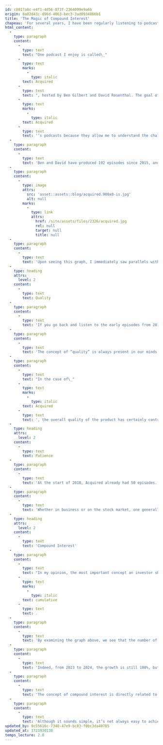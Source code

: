 ```yaml
---
id: c8017a8c-e4f1-4d56-873f-2364099e9a6b
origin: 8a02d43c-d96d-4063-bec3-3ad0934866b1
title: 'The Magic of Compound Interest'
chapeau: 'For several years, I have been regularly listening to podcasts and audiobooks while driving or working on my house. The number of available podcasts keeps increasing, offering a plethora of options when it comes time to choose.'
html_content:
  -
    type: paragraph
    content:
      -
        type: text
        text: "One podcast I enjoy is called\_"
      -
        type: text
        marks:
          -
            type: italic
        text: Acquired
      -
        type: text
        text: ", hosted by Ben Gilbert and David Rosenthal. The goal of the podcast is to explore the genesis and evolution of a well-known company. For example, the most recent episode focused on Starbucks and its founder, Howard Schultz. I greatly appreciate\_"
      -
        type: text
        marks:
          -
            type: italic
        text: Acquired
      -
        type: text
        text: '’s podcasts because they allow me to understand the challenges companies face as they grow. I also learn more about their leaders and their good and bad decisions. I then try to draw parallels with other publicly traded companies.'
  -
    type: paragraph
    content:
      -
        type: text
        text: 'Ben and David have produced 192 episodes since 2015, and each new episode gets over 700,000 listens. Last October, Ben Gilbert posted an interesting graph on his X (Twitter) account. The graph below shows the growth in the number of downloads over the 180 days following the release of a new episode:'
  -
    type: paragraph
    content:
      -
        type: image
        attrs:
          src: 'asset::assets::blog/acquired.900x0-is.jpg'
          alt: null
        marks:
          -
            type: link
            attrs:
              href: /site/assets/files/2326/acquired.jpg
              rel: null
              target: null
              title: null
  -
    type: paragraph
    content:
      -
        type: text
        text: 'Upon seeing this graph, I immediately saw parallels with the world of investing.'
  -
    type: heading
    attrs:
      level: 2
    content:
      -
        type: text
        text: Quality
  -
    type: paragraph
    content:
      -
        type: text
        text: 'If you go back and listen to the early episodes from 2015, you’ll notice that the quality of the content has drastically improved over the years. The early episodes were only 40 minutes long; today, they last between three and four hours. Initially, the hosts would study the featured company for five to ten hours; today, their research takes nearly 100 hours. Additionally, the audio quality of the editing has significantly improved.'
  -
    type: paragraph
    content:
      -
        type: text
        text: 'The concept of “quality” is always present in our minds when we evaluate a company on the stock market. It can manifest in various forms: the quality of the leaders, the quality of the products and services offered, and the quality of the business model. Ideally, to improve our chances of success, these three components should be present in the companies we hold in our portfolio.'
  -
    type: paragraph
    content:
      -
        type: text
        text: "In the case of\_"
      -
        type: text
        marks:
          -
            type: italic
        text: Acquired
      -
        type: text
        text: ', the overall quality of the product has certainly contributed to its success.'
  -
    type: heading
    attrs:
      level: 2
    content:
      -
        type: text
        text: Patience
  -
    type: paragraph
    content:
      -
        type: text
        text: 'At the start of 2018, Acquired already had 50 episodes. If we rely on the graph above, we estimate that the podcasts were getting around 10,000 listens per episode at that time. That was good, but far from being among the most popular podcasts on the web.'
  -
    type: paragraph
    content:
      -
        type: text
        text: 'Whether in business or on the stock market, one generally must be patient before achieving success. Instant successes exist, but they are not the norm. As an investor, you need to give leaders time to execute their strategy and grow their business.'
  -
    type: heading
    attrs:
      level: 2
    content:
      -
        type: text
        text: 'Compound Interest'
  -
    type: paragraph
    content:
      -
        type: text
        text: "In my opinion, the most important concept an investor should master is compound interest. Its beauty lies in the fact that growth is\_"
      -
        type: text
        marks:
          -
            type: italic
        text: cumulative
      -
        type: text
        text: .
  -
    type: paragraph
    content:
      -
        type: text
        text: 'By examining the graph above, we see that the number of listeners has almost doubled every year for the past eight years. Thus, from 2017 to 2018, the number of listeners went from around 5,000 to 10,000. From 2018 to 2019, the number went from 10,000 to 20,000. In both cases, the growth is 100%, but the number of listeners added is quite different.'
  -
    type: paragraph
    content:
      -
        type: text
        text: 'Indeed, from 2023 to 2024, the growth is still 100%, but the addition of 200,000 listeners is considerable. To achieve such a feat, Ben and David have relied on listeners acquired over the years since the podcast’s launch.'
  -
    type: paragraph
    content:
      -
        type: text
        text: 'The concept of compound interest is directly related to the previously mentioned concepts. If you choose a quality stock and are patient, you have a chance to benefit from the magic of compound interest. For an investor to fully benefit, he needs to sit on his hands and let time do its work.'
  -
    type: paragraph
    content:
      -
        type: text
        text: 'Although it sounds simple, it’s not always easy to achieve. If it were, all podcasts would have hundreds of thousands of listeners and all investors would be millionaires.'
updated_by: 9c55616c-7340-47e9-bc83-f0bc3da40785
updated_at: 1721930138
temps_lecture: 2.0
---
```

